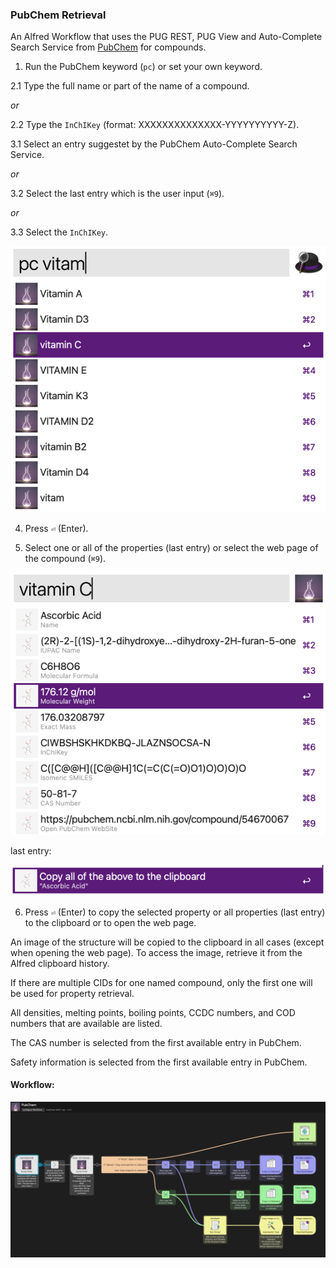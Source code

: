 ### PubChem Retrieval
An Alfred Workflow that uses the PUG REST, PUG View and Auto-Complete Search Service from 
[PubChem](https://pubchem.ncbi.nlm.nih.gov) for compounds. 

1. Run the PubChem keyword (`pc`) or set your own keyword.

2.1 Type the full name or part of the name of a compound.

*or*

2.2 Type the `InChIKey` (format: XXXXXXXXXXXXXX-YYYYYYYYYY-Z).

3.1 Select an entry suggestet by the PubChem Auto-Complete Search Service.    

*or*  

3.2 Select the last entry which is the user input (`⌘9`).

*or*

3.3 Select the `InChIKey`.

![PubChem](images/1a.png)

4. Press `⏎` (Enter).

5. Select one or all of the properties (last entry) or select the web page of the compound (`⌘9`).

![PubChem](images/2a.png)    

last entry:

![PubChem](images/3a.png)

6. Press `⏎` (Enter) to copy the selected property or all properties (last entry) to the clipboard or to open the web page.

An image of the structure will be copied to the clipboard in all cases (except when opening the web page). To access the image, retrieve it from the Alfred clipboard history.

If there are multiple CIDs for one named compound, only the first one will be used for property retrieval.

All densities, melting points, boiling points, CCDC numbers, and COD numbers that are available are listed.

The CAS number is selected from the first available entry in PubChem.

Safety information is selected from the first available entry in PubChem.

#### Workflow:
![PubChem Workflow](images/workflow.png)
